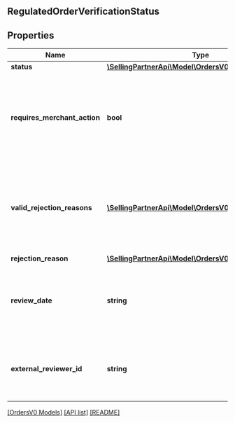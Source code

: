 ## RegulatedOrderVerificationStatus

## Properties

Name | Type | Description | Notes
------------ | ------------- | ------------- | -------------
**status** | [**\SellingPartnerApi\Model\OrdersV0\VerificationStatus**](VerificationStatus.md) |  |
**requires_merchant_action** | **bool** | When true, the regulated information provided in the order requires a review by the merchant. |
**valid_rejection_reasons** | [**\SellingPartnerApi\Model\OrdersV0\RejectionReason[]**](RejectionReason.md) | A list of valid rejection reasons that may be used to reject the order's regulated information. |
**rejection_reason** | [**\SellingPartnerApi\Model\OrdersV0\RejectionReason**](RejectionReason.md) |  | [optional]
**review_date** | **string** | The date the order was reviewed. In ISO 8601 date time format. | [optional]
**external_reviewer_id** | **string** | The identifier for the order's regulated information reviewer. | [optional]

[[OrdersV0 Models]](../) [[API list]](../../Api) [[README]](../../../README.md)
